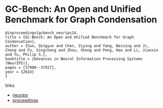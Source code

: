 # GC-Bench: An Open and Unified Benchmark for Graph Condensation

```
@inproceedings{gcbench_neurips24,
title = {GC-Bench: An Open and Unified Benchmark for Graph Condensation},
author = {Sun, Qingyun and Chen, Ziying and Yang, Beining and Ji, Cheng and Fu, Xingcheng and Zhou, Sheng and Peng, Hao and Li, Jianxin and Yu, Philip S.},
booktitle = {Advances in Neural Information Processing Systems (NeurIPS)},
pages = {37900--37927},
year = {2024}
}
```

links
- [neurips](https://nips.cc/Conferences/2024/Schedule?showEvent=97681)
- [proceedings](https://papers.nips.cc//paper_files/paper/2024/hash/42ed003e72eab5136e3d2fdbef4b8d7b-Abstract-Datasets_and_Benchmarks_Track.html)
